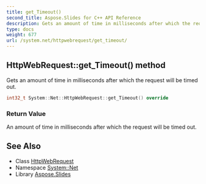 ```yaml
---
title: get_Timeout()
second_title: Aspose.Slides for C++ API Reference
description: Gets an amount of time in milliseconds after which the request will be timed out.
type: docs
weight: 677
url: /system.net/httpwebrequest/get_timeout/
---
```

## HttpWebRequest::get_Timeout() method


Gets an amount of time in milliseconds after which the request will be timed out.

```cpp
int32_t System::Net::HttpWebRequest::get_Timeout() override
```


### Return Value

An amount of time in milliseconds after which the request will be timed out.

## See Also

* Class [HttpWebRequest](../)
* Namespace [System::Net](../../)
* Library [Aspose.Slides](../../../)